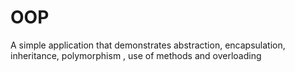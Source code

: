 # OOP
A simple application that demonstrates abstraction, encapsulation, inheritance, polymorphism , use of methods and overloading
